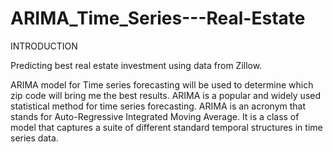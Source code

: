 # ARIMA_Time_Series---Real-Estate

INTRODUCTION

Predicting best real estate investment using data from Zillow. 

ARIMA model for Time series forecasting will be used to determine which zip code will bring me the best results. 
ARIMA is a popular and widely used statistical method for time series forecasting. 
ARIMA is an acronym that stands for Auto-Regressive Integrated Moving Average.
It is a class of model that captures a suite of different standard temporal structures in time series data.
